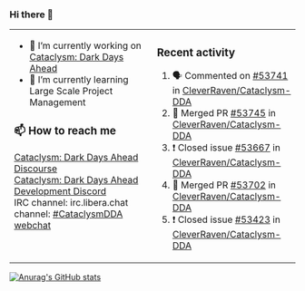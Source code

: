 ### Hi there 👋

<table><tr><td valign="top" width="50%">

- 🔭 I’m currently working on [Cataclysm: Dark Days Ahead](https://github.com/CleverRaven/Cataclysm-DDA)
- 🌱 I’m currently learning Large Scale Project Management

### 📫 How to reach me
[Cataclysm: Dark Days Ahead Discourse](https://discourse.cataclysmdda.org)  
[Cataclysm: Dark Days Ahead Development Discord](https://discord.gg/jFEc7Yp)  
IRC channel: irc.libera.chat channel: [#CataclysmDDA webchat](https://kiwiirc.com/nextclient/irc.libera.chat#CataclysmDDA)

</td><td valign="top" width="50%">

### Recent activity
<!--START_SECTION:activity-->
1. 🗣 Commented on [#53741](https://github.com/CleverRaven/Cataclysm-DDA/issues/53741) in [CleverRaven/Cataclysm-DDA](https://github.com/CleverRaven/Cataclysm-DDA)
2. 🎉 Merged PR [#53745](https://github.com/CleverRaven/Cataclysm-DDA/pull/53745) in [CleverRaven/Cataclysm-DDA](https://github.com/CleverRaven/Cataclysm-DDA)
3. ❗️ Closed issue [#53667](https://github.com/CleverRaven/Cataclysm-DDA/issues/53667) in [CleverRaven/Cataclysm-DDA](https://github.com/CleverRaven/Cataclysm-DDA)
4. 🎉 Merged PR [#53702](https://github.com/CleverRaven/Cataclysm-DDA/pull/53702) in [CleverRaven/Cataclysm-DDA](https://github.com/CleverRaven/Cataclysm-DDA)
5. ❗️ Closed issue [#53423](https://github.com/CleverRaven/Cataclysm-DDA/issues/53423) in [CleverRaven/Cataclysm-DDA](https://github.com/CleverRaven/Cataclysm-DDA)
<!--END_SECTION:activity-->

</td></tr></table>

[![Anurag's GitHub stats](https://github-readme-stats.vercel.app/api?username=kevingranade)](https://github.com/anuraghazra/github-readme-stats)
